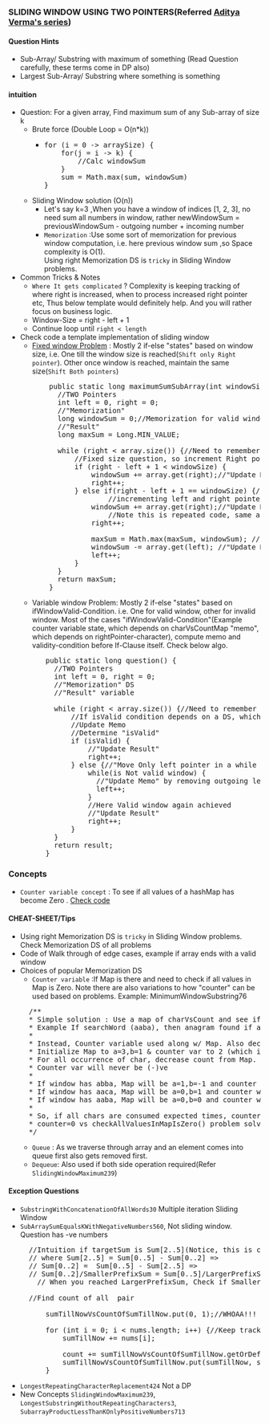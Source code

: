### SLIDING WINDOW USING TWO POINTERS(Referred [Aditya Verma's series](https://www.youtube.com/watch?v=EHCGAZBbB88&list=PL_z_8CaSLPWeM8BDJmIYDaoQ5zuwyxnfj&ab_channel=AdityaVerma))

#### Question Hints
- Sub-Array/ Substring with maximum of something (Read Question carefully, these terms come in DP also)
- Largest Sub-Array/ Substring where something is something

#### intuition
- Question: For a given array, Find maximum sum of any Sub-array of size k
  - Brute force (Double Loop = O(n*k))
    - <pre>
      for (i = 0 -> arraySize) {
          for(j = i -> k) {
              //Calc windowSum    
          }
          sum = Math.max(sum, windowSum)
      }
      </pre>
  - Sliding Window solution (O(n))
    - Let's say k=3 ,When you have a window of indices [1, 2, 3], no need sum all numbers in window, rather newWindowSum =  previousWindowSum - outgoing number + incoming number 
    - `Memorization` :Use some sort of memorization for previous window computation, i.e. here previous window sum ,so Space complexity is O(1).<br/>
    Using right Memorization DS is `tricky` in Sliding Window problems.
- Common Tricks & Notes
  - `Where It gets complicated` ? Complexity is keeping tracking of where right is increased, when to process increased right pointer etc, Thus below template would definitely help. And you will rather focus on business logic. 
  - Window-Size = right - left + 1
  - Continue loop until `right < length` 
- Check code a template implementation of sliding window
  - [Fixed window Problem](Practice/src/main/java/com/p2/slidiing/window/fixed/MaxSumSubArrayOfSizeK.java) : Mostly 2 if-else "states" based on window size, i.e. One till the window size is reached(`Shift only Right pointer`). Other once window is reached, maintain the same size(`Shift Both pointers`)
    <pre>
        public static long maximumSumSubArray(int windowSize, List<Integer> array){
          //TWO Pointers
          int left = 0, right = 0;
          //"Memorization"
          long windowSum = 0;//Memorization for valid windows
          //"Result"
          long maxSum = Long.MIN_VALUE;
  
          while (right < array.size()) {//Need to remember this, Outer loop condition
              //Fixed size question, so increment Right pointer until window size is formed
              if (right - left + 1 < windowSize) {
                  windowSum += array.get(right);//"Update Memorization" by adding Right pointer based on Question
                  right++;
              } else if(right - left + 1 == windowSize) {//Once window size achieved, maintain the same size by 
                      //incrementing left and right pointers, This is where window of [left..right] is of size = windowSize
                  windowSum += array.get(right);//"Update Memorization" by adding Right pointer based on Question.
                      //Note this is repeated code, same as that of if() clause logic
                  right++;
  
                  maxSum = Math.max(maxSum, windowSum); //"Result Calculation"
                  windowSum -= array.get(left); //"Update Memorization" by removing Left pointer based on Question
                  left++;
              }
          }
          return maxSum;
        }
    </pre>
  - Variable window Problem: Mostly 2 if-else "states" based on ifWindowValid-Condition. i.e. One for valid window, other for invalid window. Most of the cases "ifWindowValid-Condition"(Example counter variable state, which depends on charVsCountMap "memo", which depends on rightPointer-character), compute memo and validity-condition before If-Clause itself. Check below algo. 
  <pre>
        public static long question() {
          //TWO Pointers
          int left = 0, right = 0;
          //"Memorization" DS 
          //"Result" variable

          while (right < array.size()) {//Need to remember this, Outer loop condition
              //If isValid condition depends on a DS, which depends on right-pointer char. Compute memo & isValid before If-clause
              //Update Memo
              //Determine "isValid"
              if (isValid) {
                  //"Update Result"
                  right++;
              } else {//"Move Only left pointer in a while loop until window is valid again"
                  while(is Not valid window) {
                    //"Update Memo" by removing outgoing left pointer value
                    left++;
                  }
                  //Here Valid window again achieved 
                  //"Update Result"
                  right++;
              }
          }
          return result;
        }
  </pre>

### Concepts
- `Counter variable concept` : To see if all values of a hashMap has become Zero . [Check code](./Practice/src/main/java/com/p2/slidiing/window/fixed/CountOccurrencesOfAnagrams.java)  

#### CHEAT-SHEET/Tips
- Using right Memorization DS is `tricky` in Sliding Window problems. Check Memorization DS of all problems
- Code of Walk through of edge cases, example if array ends with a valid window 
- Choices of popular Memorization DS
  - `Counter variable` :If Map is there and need to check if all values in Map is Zero. Note there are also variations to how "counter" can be used based on problems. Example: MinimumWindowSubstring76
  <pre>
    /**
    * Simple solution : Use a map of charVsCount and see if all values = respective expected Count.
    * Example If searchWord (aaba), then anagram found if a=3,b=1 map state has reached. This check is costly
    *
    * Instead, Counter variable used along w/ Map. Also decrement instead of incrementing count
    * Initialize Map to a=3,b=1 & counter var to 2 (which is no. of characters)
    * For all occurrence of char, decrease count from Map. But for counter if all chars are consumed expected times, Counter=0
    * Counter var will never be (-)ve
    *
    * If window has abba, Map will be a=1,b=-1 and counter will be =2 (When individual count is -ve, count rather increased)
    * If window has aaca, Map will be a=0,b=1 and counter will be =1 (as only "a" is consumed expected times)
    * If window has aaba, Map will be a=0,b=0 and counter will be =0 (as "a","b" both is consumed expected times)
    *
    * So, if all chars are consumed expected times, counter=0 and counter var will never be (-)ve
    * counter=0 vs checkAllValuesInMapIsZero() problem solved
    */
  </pre>
  - `Queue` : As we traverse through array and an element comes into queue first also gets removed first.<br/> 
  - `Dequeue`: Also used if both side operation required(Refer `SlidingWindowMaximum239`)

#### Exception Questions
- `SubstringWithConcatenationOfAllWords30` Multiple iteration Sliding Window
- `SubArraySumEqualsKWithNegativeNumbers560`, Not sliding window. Question has -ve numbers
  <pre>
    //Intuition if targetSum is Sum[2..5](Notice, this is continuous), Then There are Sum[0..5] & Sum[0..2]
    // where Sum[2..5] = Sum[0..5] - Sum[0..2] =>
    // Sum[0..2] =  Sum[0..5] - Sum[2..5] =>
    // Sum[0..2]/SmallerPrefixSum = Sum[0..5]/LargerPrefixSum - TargetSum
      // When you reached LargerPrefixSum, Check if SmallerPrefixSum existed
    
    //Find count of all <LargerPrefixSum, SmallerPrefixSum> pair

        sumTillNowVsCountOfSumTillNow.put(0, 1);//WHOAA!!! If TargetSum itself is present in the Array

        for (int i = 0; i < nums.length; i++) {//Keep tracking sumTillNow count, And check if any previous sumTillNow existed with targetSum difference
            sumTillNow += nums[i];

            count += sumTillNowVsCountOfSumTillNow.getOrDefault(sumTillNow - targetSum, 0);
            sumTillNowVsCountOfSumTillNow.put(sumTillNow, sumTillNowVsCountOfSumTillNow.getOrDefault(sumTillNow, 0) + 1);
        }
  </pre>
- `LongestRepeatingCharacterReplacement424` Not a DP
- New Concepts `SlidingWindowMaximum239`, `LongestSubstringWithoutRepeatingCharacters3`, `SubarrayProductLessThanKOnlyPositiveNumbers713`
